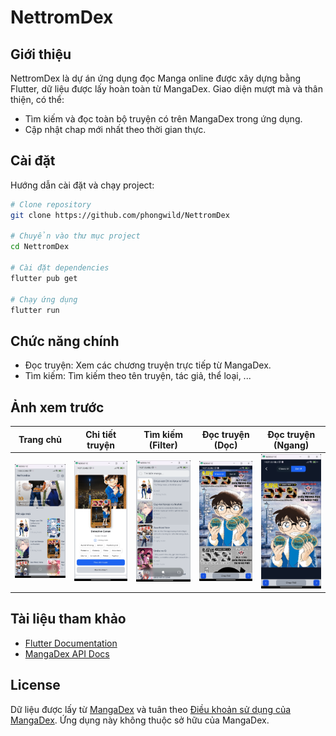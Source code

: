 # NettromDex

## Giới thiệu

NettromDex là dự án ứng dụng đọc Manga online được xây dựng bằng Flutter, dữ liệu được lấy hoàn toàn từ MangaDex.
Giao diện mượt mà và thân thiện, có thể:

- Tìm kiếm và đọc toàn bộ truyện có trên MangaDex trong ứng dụng.
- Cập nhật chap mới nhất theo thời gian thực.

## Cài đặt

Hướng dẫn cài đặt và chạy project:

```bash
# Clone repository
git clone https://github.com/phongwild/NettromDex

# Chuyển vào thư mục project
cd NettromDex

# Cài đặt dependencies
flutter pub get

# Chạy ứng dụng
flutter run
```

## Chức năng chính

- Đọc truyện: Xem các chương truyện trực tiếp từ MangaDex.
- Tìm kiếm: Tìm kiếm theo tên truyện, tác giả, thể loại, ...

## Ảnh xem trước

| Trang chủ                                       | Chi tiết truyện                                         | Tìm kiếm (Filter)                                | Đọc truyện (Dọc)                                        | Đọc truyện (Ngang)                                      |
| ----------------------------------------------- | ------------------------------------------------------- | ------------------------------------------------ | ------------------------------------------------------- | ------------------------------------------------------- |
| ![Trang chủ](assets/images/screenshot_home.png) | ![Chi tiết truyện](assets/images/screenshot_detail.png) | ![Tìm kiếm](assets/images/screenshot_search.png) | ![Đọc truyện dọc](assets/images/screenshot_classic.png) | ![Đọc truyện ngang](assets/images/screenshot_zenui.png) |

## Tài liệu tham khảo

- [Flutter Documentation](https://docs.flutter.dev)
- [MangaDex API Docs](https://api.mangadex.org/docs)

## License

Dữ liệu được lấy từ [MangaDex](https://mangadex.org) và tuân theo [Điều khoản sử dụng của MangaDex](https://mangadex.org/about).
Ứng dụng này không thuộc sở hữu của MangaDex.
